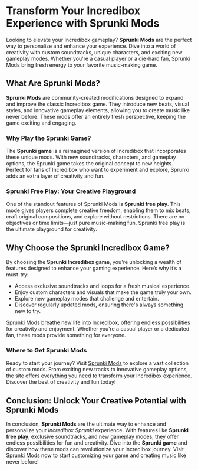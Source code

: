 <h1>Transform Your Incredibox Experience with Sprunki Mods</h1> <p>Looking to elevate your Incredibox gameplay? <strong>Sprunki Mods</strong> are the perfect way to personalize and enhance your experience. Dive into a world of creativity with custom soundtracks, unique characters, and exciting new gameplay modes. Whether you're a casual player or a die-hard fan, Sprunki Mods bring fresh energy to your favorite music-making game.</p> <h2>What Are Sprunki Mods?</h2> <p><strong>Sprunki Mods</strong> are community-created modifications designed to expand and improve the classic Incredibox game. They introduce new beats, visual styles, and innovative gameplay elements, allowing you to create music like never before. These mods offer an entirely fresh perspective, keeping the game exciting and engaging.</p> <h3>Why Play the Sprunki Game?</h3> <p>The <strong>Sprunki game</strong> is a reimagined version of Incredibox that incorporates these unique mods. With new soundtracks, characters, and gameplay options, the Sprunki game takes the original concept to new heights. Perfect for fans of Incredibox who want to experiment and explore, Sprunki adds an extra layer of creativity and fun.</p> <h3>Sprunki Free Play: Your Creative Playground</h3> <p>One of the standout features of Sprunki Mods is <strong>Sprunki free play</strong>. This mode gives players complete creative freedom, enabling them to mix beats, craft original compositions, and explore without restrictions. There are no objectives or time limits—just pure music-making fun. Sprunki free play is the ultimate playground for creativity.</p> <h2>Why Choose the Sprunki Incredibox Game?</h2> <p>By choosing the <strong>Sprunki Incredibox game</strong>, you're unlocking a wealth of features designed to enhance your gaming experience. Here’s why it’s a must-try:</p> <ul> <li>Access exclusive soundtracks and loops for a fresh musical experience.</li> <li>Enjoy custom characters and visuals that make the game truly your own.</li> <li>Explore new gameplay modes that challenge and entertain.</li> <li>Discover regularly updated mods, ensuring there's always something new to try.</li> </ul> <p>Sprunki Mods breathe new life into Incredibox, offering endless possibilities for creativity and enjoyment. Whether you’re a casual player or a dedicated fan, these mods provide something for everyone.</p> <h3>Where to Get Sprunki Mods</h3> <p>Ready to start your journey? Visit <a href="https://sprunkimod.github.io/" target="_blank" rel="noopener noreferrer">Sprunki Mods</a> to explore a vast collection of custom mods. From exciting new tracks to innovative gameplay options, the site offers everything you need to transform your Incredibox experience. Discover the best of creativity and fun today!</p> <h2>Conclusion: Unlock Your Creative Potential with Sprunki Mods</h2> <p>In conclusion, <strong>Sprunki Mods</strong> are the ultimate way to enhance and personalize your <em>Incredibox Sprunki</em> experience. With features like <strong>Sprunki free play</strong>, exclusive soundtracks, and new gameplay modes, they offer endless possibilities for fun and creativity. Dive into the <strong>Sprunki game</strong> and discover how these mods can revolutionize your Incredibox journey. Visit <a href="https://sprunkimod.github.io/" target="_blank" rel="noopener noreferrer">Sprunki Mods</a> now to start customizing your game and creating music like never before!</p>
